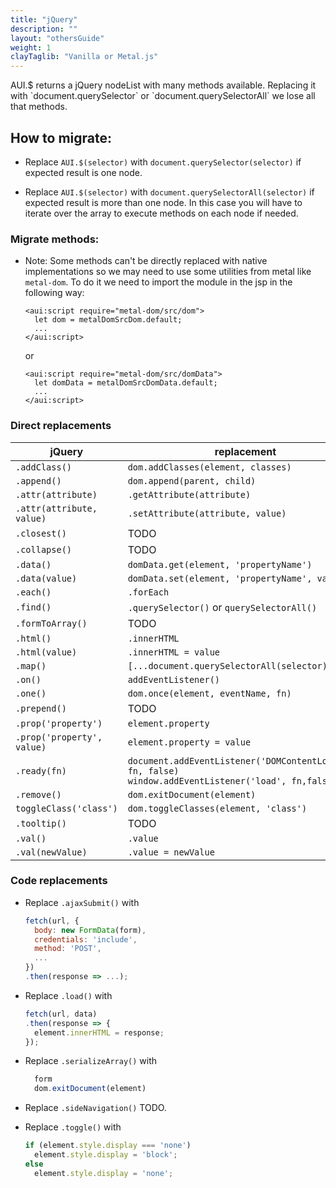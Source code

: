 ```yaml
---
title: "jQuery"
description: ""
layout: "othersGuide"
weight: 1
clayTaglib: "Vanilla or Metal.js"
---
```


<article class="my-5 alert alert-warning">
AUI.$ returns a jQuery nodeList with many methods available. Replacing it with `document.querySelector` or `document.querySelectorAll` we lose all that methods.
</article>

<article class="my-5">

## How to migrate:

- Replace `AUI.$(selector)` with `document.querySelector(selector)` if expected result is one node.

- Replace `AUI.$(selector)` with `document.querySelectorAll(selector)` if expected result is more than one node. In this case you will have to iterate over the array to execute methods on each node if needed.

### Migrate methods:
   - Note: Some methods can't be directly replaced with native implementations so we may need to use some utilities from metal like `metal-dom`. To do it we need to import the module in the jsp in the following way:
      ```htmlmixed
      <aui:script require="metal-dom/src/dom">
        let dom = metalDomSrcDom.default;
        ...
      </aui:script>
      ```
      or

      ```htmlmixed
      <aui:script require="metal-dom/src/domData">
        let domData = metalDomSrcDomData.default;
        ...
      </aui:script>
      ```


  ### Direct replacements

  jQuery | replacement
  --- | ---
  `.addClass()` | `dom.addClasses(element, classes)`
  `.append()` | `dom.append(parent, child)`
  `.attr(attribute)` | `.getAttribute(attribute)`
  `.attr(attribute, value)` | `.setAttribute(attribute, value)`
  `.closest()` | TODO
  `.collapse()` | TODO
  `.data()` | `domData.get(element, 'propertyName')`
  `.data(value)` | `domData.set(element, 'propertyName', value)`
  `.each()` | `.forEach`
  `.find()` | `.querySelector()` or `querySelectorAll()`
  `.formToArray()` | TODO
  `.html()` | `.innerHTML`
  `.html(value)` | `.innerHTML = value`
  `.map()` | `[...document.querySelectorAll(selector)].map()`
  `.on()` | `addEventListener()`
  `.one()` | `dom.once(element, eventName, fn)`
  `.prepend()` | TODO
  `.prop('property')` | `element.property`
  `.prop('property', value)` | `element.property = value`
  `.ready(fn)` | `document.addEventListener('DOMContentLoaded', fn, false)` <br> `window.addEventListener('load', fn,false)`
  `.remove()` | `dom.exitDocument(element)`
  `toggleClass('class')` | `dom.toggleClasses(element, 'class')`
  `.tooltip()` | TODO
  `.val()` | `.value`
  `.val(newValue)` | `.value = newValue`


  ### Code replacements

  - Replace `.ajaxSubmit()` with
    ```javascript
    fetch(url, {
      body: new FormData(form),
      credentials: 'include',
      method: 'POST',
      ...
    })
    .then(response => ...);
    ```

  - Replace `.load()` with
    ```javascript
    fetch(url, data)
    .then(response => {
      element.innerHTML = response;
    });
    ```

  - Replace `.serializeArray()` with
    ```javascript
      form
      dom.exitDocument(element)
    ```

  - Replace `.sideNavigation()` TODO.

  - Replace `.toggle()` with
    ```javascript
    if (element.style.display === 'none')
      element.style.display = 'block';
    else
      element.style.display = 'none';
    ```

</article>
